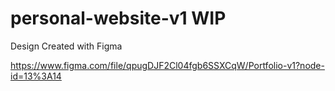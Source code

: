 # personal-website-v1 WIP

Design Created with Figma

https://www.figma.com/file/qpugDJF2Cl04fgb6SSXCqW/Portfolio-v1?node-id=13%3A14
